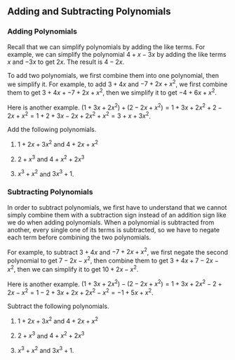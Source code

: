 Adding and Subtracting Polynomials
-------
 
### Adding Polynomials

Recall that we can simplify polynomials by adding the like terms. For example, we can simplify the polynomial $4 + x - 3x$ by adding the like terms $x$ and $-3x$ to get $2x$. The result is $4 - 2x$.

To add two polynomials, we first combine them into one polynomial, then we simplify it. For example, to add $3 + 4x$ and $-7 + 2x + x^2$, we first combine them to get $3 + 4x + -7 + 2x + x^2$, then we simplify it to get $-4 + 6x + x^2$.

Here is another example.
$(1 + 3x + 2x^2) + (2 - 2x + x^2) = 1 + 3x + 2x^2 + 2 - 2x + x^2 = 1 + 2 + 3x - 2x + 2x^2 + x^2 = 3 + x + 3x^2$.

Add the following polynomials.

1. $1 + 2x + 3x^2$ and $4 + 2x + x^2$

2. $2 + x^3$ and $4 + x^2 + 2x^3$

3. $x^3 + x^2$ and $3x^3 + 1$.


### Subtracting Polynomials

In order to subtract polynomials, we first have to understand that we cannot simply combine them with a subtraction sign instead of an addition sign like we do when adding polynomials. When a polynomial is subtracted from another, every single one of its terms is subtracted, so we have to negate each term before combining the two polynomials.

For example, to subtract $3 + 4x$ and $-7 + 2x + x^2$, we first negate the second polynomial to get $7 - 2x - x^2$, then combine them to get $3 + 4x + 7 - 2x - x^2$, then we can simplify it to get $10 + 2x - x^2$.

Here is another example.
$(1 + 3x + 2x^2) - (2 - 2x + x^2) = 1 + 3x + 2x^2 - 2 + 2x - x^2 = 1 - 2 + 3x + 2x + 2x^2 - x^2 = -1 + 5x + x^2$.

Subtract the following polynomials.

1. $1 + 2x + 3x^2$ and $4 + 2x + x^2$

2. $2 + x^3$ and $4 + x^2 + 2x^3$

3. $x^3 + x^2$ and $3x^3 + 1$.